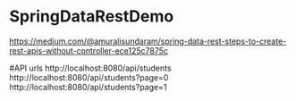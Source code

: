 # SpringDataRestDemo
https://medium.com/@amuralisundaram/spring-data-rest-steps-to-create-rest-apis-without-controller-ece125c7875c

#API urls
http://localhost:8080/api/students
http://localhost:8080/api/students?page=0
http://localhost:8080/api/students?page=1
